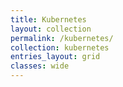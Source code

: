 ```yaml
---
title: Kubernetes
layout: collection
permalink: /kubernetes/
collection: kubernetes
entries_layout: grid
classes: wide
---
```

